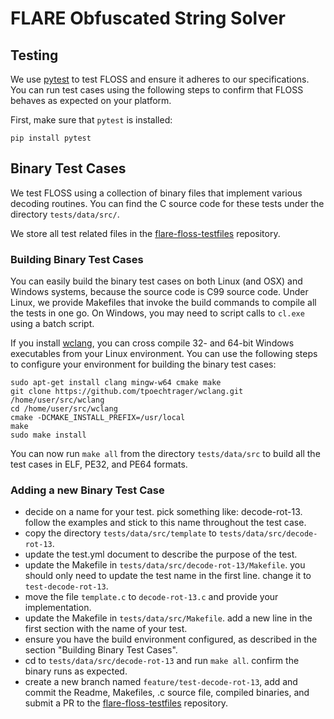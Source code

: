 # FLARE Obfuscated String Solver

## Testing

We use [pytest](http://pytest.org/latest/usage.html) to test
 FLOSS and ensure it adheres to our specifications.
You can run test cases using the following steps
 to confirm that FLOSS behaves as expected on your platform.

First, make sure that `pytest` is installed:

    pip install pytest


## Binary Test Cases

We test FLOSS using a collection of binary files that implement
various decoding routines. You can find the C source code for these
tests under the directory `tests/data/src/`.

We store all test related files in the [flare-floss-testfiles](https://github.com/mandiant/flare-floss-testfiles) repository.

### Building Binary Test Cases

You can easily build the binary test cases on both Linux (and OSX) and Windows systems,
 because the source code is C99 source code.
Under Linux, we provide Makefiles that invoke the build commands to compile all the tests in one go.
On Windows, you may need to script calls to `cl.exe` using a batch script.

If you install [wclang](https://github.com/tpoechtrager/wclang),
 you can cross compile 32- and 64-bit Windows executables from your Linux environment.
You can use the following steps to configure your environment for building the binary test cases:

    sudo apt-get install clang mingw-w64 cmake make
    git clone https://github.com/tpoechtrager/wclang.git /home/user/src/wclang
    cd /home/user/src/wclang
    cmake -DCMAKE_INSTALL_PREFIX=/usr/local
    make
    sudo make install

You can now run `make all` from the directory `tests/data/src` to build all the test cases in ELF,
 PE32, and PE64 formats.

### Adding a new Binary Test Case

  - decide on a name for your test.
    pick something like: decode-rot-13.
    follow the examples and stick to this name throughout the test case.
  - copy the directory `tests/data/src/template` to `tests/data/src/decode-rot-13`.
  - update the test.yml document to describe the purpose of the test.
  - update the Makefile in `tests/data/src/decode-rot-13/Makefile`.
    you should only need to update the test name in the first line.
    change it to `test-decode-rot-13`.
  - move the file `template.c` to `decode-rot-13.c` and provide your implementation.
  - update the Makefile in `tests/data/src/Makefile`.
    add a new line in the first section with the name of your test.
  - ensure you have the build environment configured, as described in the section
    "Building Binary Test Cases".
  - cd to `tests/data/src/decode-rot-13` and run `make all`. confirm the binary runs as expected.
  - create a new branch named `feature/test-decode-rot-13`,
    add and commit the Readme, Makefiles, .c source file, compiled binaries, and submit a PR to the [flare-floss-testfiles](https://github.com/mandiant/flare-floss-testfiles) repository.
